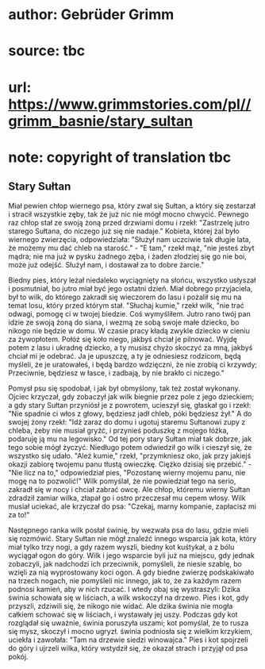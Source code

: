# author: Gebrüder Grimm
# source: tbc
# url: https://www.grimmstories.com/pl//grimm_basnie/stary_sultan
# note: copyright of translation tbc

## Stary Sułtan 

Miał pewien chłop wiernego psa, który zwał się Sułtan, a który się
zestarzał i stracił wszystkie zęby, tak że już nic nie mógł mocno
chwycić. Pewnego raz chłop stał ze swoją żoną przed drzwiami domu i
rzekł: "Zastrzelę jutro starego Sułtana, do niczego już się nie
nadaje." Kobieta, której żal było wiernego zwierzęcia, odpowiedziała:
"Służył nam uczciwie tak długie lata, że możemy mu dać chleb na
starość." - "E tam," rzekł mąż, "nie jesteś zbyt mądra; nie ma już w
pysku żadnego zęba, i żaden złodziej się go nie boi, może już odejść.
Służył nam, i dostawał za to dobre żarcie."

Biedny pies, który leżał niedaleko wyciągnięty na słońcu, wszystko
usłyszał i posmutniał, bo jutro miał być jego ostatni dzień. Miał
dobrego przyjaciela, był to wilk, do którego zakradł się wieczorem do
lasu i pożalił się mu na temat losu, który przed którym stał. "Słuchaj
kumie," rzekł wilk, "nie trać odwagi, pomogę ci w twojej biedzie. Coś
wymyśliłem. Jutro rano twój pan idzie ze swoją żoną do siana, i wezmą ze
sobą swoje małe dziecko, bo nikogo nie będzie w domu. W czasie pracy
kładą zwykle dziecko w cieniu za żywopłotem. Połóż się koło niego,
jakbyś chciał je pilnować. Wyjdę potem z lasu i ukradnę dziecko, a ty
musisz chyżo skoczyć za mną, jakbyś chciał mi je odebrać. Ja je
upuszczę, a ty je odniesiesz rodzicom, będą myśleli, że je uratowałeś, i
będą bardzo wdzięczni, że nie zrobią ci krzywdy; Przeciwnie, będziesz w
łasce, i zadbają, by nie brakło ci niczego."

Pomysł psu się spodobał, i jak był obmyślony, tak też został wykonany.
Ojciec krzyczał, gdy zobaczył jak wilk biegnie przez pole z jego
dzieckiem; a gdy stary Sułtan przyniósł je z powrotem, ucieszył się,
głaskał go i rzekł: "Nie spadnie ci włos z głowy, będziesz jadł chleb,
póki będziesz żył." A do swojej żony rzekł: "Idź zaraz do domu i
ugotuj staremu Sułtanowi zupy z chleba, żeby nie musiał gryźć, i
przynieś poduszkę z mojego łóżka, podaruję ją mu na legowisko." Od tej
pory stary Sułtan miał tak dobrze, jak tego sobie mógł życzyć. Niedługo
potem odwiedził go wilk i cieszył się, że wszystko się udało. "Ależ
kumie," rzekł, "przymkniesz oko, jak przy jakiejś okazji zabiorę
twojemu panu tłustą owieczkę. Ciężko dzisiaj się przebić." - "Nie licz
na to," odpowiedział pies, "Pozostanę wierny mojemu panu, nie mogę na
to pozwolić!" Wilk pomyślał, że nie powiedział tego na serio, zakradł
się w nocy i chciał zabrać owcę. Ale chłop, któremu wierny Sułtan
zdradził zamiar wilka, złapał go i ostro przeczesał mu cepem włosy. Wilk
musiał uciekać, ale krzyczał do psa: "Czekaj, marny kompanie, zapłacisz
mi za to!"

Następnego ranka wilk posłał świnię, by wezwała psa do lasu, gdzie mieli
się rozmówić. Stary Sułtan nie mógł znaleźć innego wsparcia jak kota,
który miał tylko trzy nogi, a gdy razem wyszli, biedny kot kuśtykał, a z
bólu wyciągał ogon do góry. Wilk i jego wsparcie byli już na miejscu,
gdy jednak zobaczyli, jak nadchodzi ich przeciwnik, pomyśleli, że niesie
szablę, bo wzięli za nią wyprostowany koci ogon. A gdy biedne zwierzę
podskakiwało na trzech nogach, nie pomyśleli nic innego, jak to, że za
każdym razem podnosi kamień, aby w nich rzucać. I wtedy obaj się
wystraszyli: Dzika świnia schowała się w liściach, a wilk wskoczył na
drzewo. Pies i kot, gdy przyszli, zdziwili się, że nikogo nie widać. Ale
dzika świnia nie mogła całkiem schować się w liściach, i wystawały jej
uszy. Podczas gdy kot rozglądał się uważnie, świnia poruszyła uszami;
kot pomyślał, że to rusza się mysz, skoczył i mocno ugryzł. świnia
podniosła się z wielkim krzykiem, uciekła i zawołała: "Tam na drzewie
siedzi winowajca." Pies i kot spojrzeli do góry i ujrzeli wilka, który
wstydził się, że okazał strach i przyjął od psa pokój.
